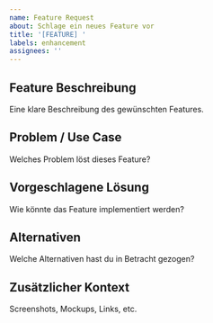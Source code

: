 ```yaml
---
name: Feature Request
about: Schlage ein neues Feature vor
title: '[FEATURE] '
labels: enhancement
assignees: ''
---
```


## Feature Beschreibung
Eine klare Beschreibung des gewünschten Features.

## Problem / Use Case
Welches Problem löst dieses Feature?

## Vorgeschlagene Lösung
Wie könnte das Feature implementiert werden?

## Alternativen
Welche Alternativen hast du in Betracht gezogen?

## Zusätzlicher Kontext
Screenshots, Mockups, Links, etc.
